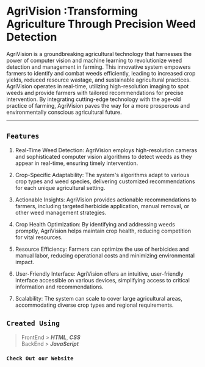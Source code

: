 # AgriVision :Transforming Agriculture Through Precision Weed Detection

AgriVision is a groundbreaking agricultural technology that harnesses the power of computer vision and machine learning to revolutionize weed detection and management in farming. This innovative system empowers farmers to identify and combat weeds efficiently, leading to increased crop yields, reduced resource wastage, and sustainable agricultural practices. AgriVision operates in real-time, utilizing high-resolution imaging to spot weeds and provide farmers with tailored recommendations for precise intervention. By integrating cutting-edge technology with the age-old practice of farming, AgriVision paves the way for a more prosperous and environmentally conscious agricultural future.

---

## `Features`

1. Real-Time Weed Detection: AgriVision employs high-resolution cameras and sophisticated computer vision algorithms to detect weeds as they appear in real-time, ensuring timely intervention.

2. Crop-Specific Adaptability: The system's algorithms adapt to various crop types and weed species, delivering customized recommendations for each unique agricultural setting.

3. Actionable Insights: AgriVision provides actionable recommendations to farmers, including targeted herbicide application, manual removal, or other weed management strategies.

4. Crop Health Optimization: By identifying and addressing weeds promptly, AgriVision helps maintain crop health, reducing competition for vital resources.

5. Resource Efficiency: Farmers can optimize the use of herbicides and manual labor, reducing operational costs and minimizing environmental impact.

6. User-Friendly Interface: AgriVision offers an intuitive, user-friendly interface accessible on various devices, simplifying access to critical information and recommendations.

7. Scalability: The system can scale to cover large agricultural areas, accommodating diverse crop types and regional requirements.


## `Created Using`
> FrontEnd > ***HTML***, ***CSS*** <br>
BackEnd > ***JavaScript***

### `Check Out our Website`
